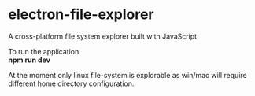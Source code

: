 # electron-file-explorer
A cross-platform file system explorer built with JavaScript

To run the application <br>
<b>npm run dev</b> 

At the moment only linux file-system is explorable as win/mac will require different home directory configuration. 

